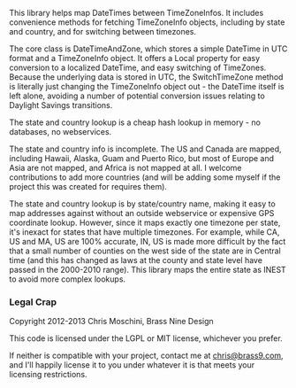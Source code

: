 This library helps map DateTimes between TimeZoneInfos. It includes convenience methods for fetching TimeZoneInfo objects, including by state and country, and for switching between timezones.

The core class is DateTimeAndZone, which stores a simple DateTime in UTC format and a TimeZoneInfo object. It offers a Local property for easy conversion to a localized DateTime, and easy switching of TimeZones. Because the underlying data is stored in UTC, the SwitchTimeZone method is literally just changing the TimeZoneInfo object out - the DateTime itself is left alone, avoiding a number of potential conversion issues relating to Daylight Savings transitions.

The state and country lookup is a cheap hash lookup in memory - no databases, no webservices.

The state and country info is incomplete. The US and Canada are mapped, including Hawaii, Alaska, Guam and Puerto Rico, but most of Europe and Asia are not mapped, and Africa is not mapped at all. I welcome contributions to add more countries (and will be adding some myself if the project this was created for requires them).

The state and country lookup is by state/country name, making it easy to map addresses against without an outside webservice or expensive GPS coordinate lookup. However, since it maps exactly one timezone per state, it's inexact for states that have multiple timezones. For example, while CA, US and MA, US are 100% accurate, IN, US is made more difficult by the fact that a small number of counties on the west side of the state are in Central time (and this has changed as laws at the county and state level have passed in the 2000-2010 range). This library maps the entire state as INEST to avoid more complex lookups.


### Legal Crap

Copyright 2012-2013 Chris Moschini, Brass Nine Design

This code is licensed under the LGPL or MIT license, whichever you prefer.

If neither is compatible with your project, contact me at chris@brass9.com, and I'll happily license it to you under whatever it is that meets your licensing restrictions.